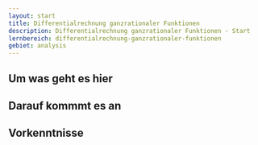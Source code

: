 ```yaml
---
layout: start
title: Differentialrechnung ganzrationaler Funktionen
description: Differentialrechnung ganzrationaler Funktionen - Start
lernbereich: differentialrechnung-ganzrationaler-funktionen
gebiet: analysis
---
```


## Um was geht es hier

## Darauf kommmt es an

## Vorkenntnisse

